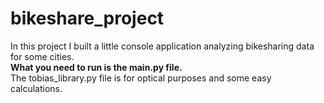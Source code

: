 # bikeshare_project
In this project I built a little console application analyzing bikesharing data for some cities.  
<b> What you need to run is the main.py file. </b>  
The tobias_library.py file is for optical purposes and some easy calculations.
